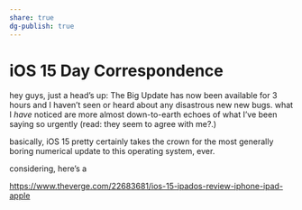```yaml
---
share: true
dg-publish: true
---
```

# iOS 15 Day Correspondence

hey guys, just a head’s up: The Big Update has now been available for 3 hours and I haven’t seen or heard about any disastrous new new bugs. what I *have* noticed are more almost down-to-earth echoes of what I’ve been saying so urgently (read: they seem to agree with me?.)

basically, iOS 15 pretty certainly takes the crown for the most generally boring numerical update to this operating system, ever.

considering, here’s a  

https://www.theverge.com/22683681/ios-15-ipados-review-iphone-ipad-apple